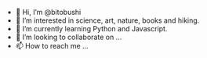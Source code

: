 - 👋 Hi, I’m @bitobushi
- 👀 I’m interested in science, art, nature, books and hiking. 
- 🌱 I’m currently learning Python and Javascript.
- 💞️ I’m looking to collaborate on ...
- 📫 How to reach me ...

<!---
bitobushi/bitobushi is a ✨ special ✨ repository because its `README.md` (this file) appears on your GitHub profile.
You can click the Preview link to take a look at your changes.
--->
